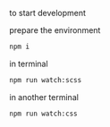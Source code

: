 to start development  

prepare the environment
```bash
npm i
```

in terminal
```bash
npm run watch:scss
```

in another terminal
```bash
npm run watch:css
```
